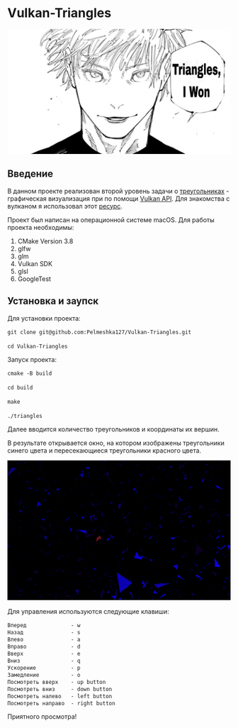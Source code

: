 # Vulkan-Triangles

![image1](images/iwin.jpg)

## Введение
В данном проекте реализован второй уровень задачи о [треугольниках](https://github.com/Pelmeshka127/Triangles-3D) - графическая визуализация при по помощи [Vulkan API](https://www.vulkan.org). Для знакомства с вулканом я использовал этот [ресурс](https://www.youtube.com/playlist?list=PL8327DO66nu9qYVKLDmdLW_84-yE4auCR).

Проект был написан на операционной системе macOS.
Для работы проекта необходимы:
1. CMake Version 3.8
2. glfw
3. glm
4. Vulkan SDK
5. glsl
6. GoogleTest

## Установка и заупск
Для установки проекта:

```
git clone git@github.com:Pelmeshka127/Vulkan-Triangles.git

cd Vulkan-Triangles
```

Запуск проекта:

```
cmake -B build

cd build

make

./triangles
```

Далее вводится количество треугольников и координаты их вершин.

В результате открывается окно, на котором изображены треугольники синего цвета и пересекающиеся треугольники красного цвета.

![image1](images/pict.png)

Для управления используются следующие клавиши:

```
Вперед              - w
Назад               - s
Влево               - a
Вправо              - d
Вверх               - e
Вниз                - q
Ускорение           - p
Замедление          - o
Посмотреть вверх    - up button
Посмотреть вниз     - down button
Посмотреть налево   - left button
Посмотреть направо  - right button
```

Приятного просмотра!